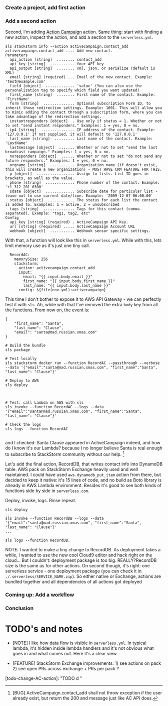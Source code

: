 ### Create a project, add first action

### Add a second action 

Second, I'm adding [Action Campaign](https://exchange.stackstorm.org/#activecampaign) action. 
Same thing: start with finding a new action, inspect the action, and add a section to the `serverless.yml`. 

```
sls stackstorm info --action activecampaign.contact_add
activecampaign.contact_add .... Add new contact.
Parameters
  api_action [string]  ........ contact_add
  api_key [string]  ........... Your API key
  api_output [string]  ........ xml, json, or serialize (default is XML)
  email [string] (required) ... Email of the new contact. Example: 'test@example.com'
  field [object]  ............. 'value' (You can also use the personalization tag to specify which field you want updated)
  first_name [string]  ........ First name of the contact. Example: 'FirstName'
  form [string]  .............. Optional subscription Form ID, to inherit those redirection settings. Example: 1001. This will allow you to mimic adding the contact through a subscription form, where you can take advantage of the redirection settings.
  instantresponders [object]  . Use only if status = 1. Whether or not to set "send instant responders." Examples: 1 = yes, 0 = no.
  ip4 [string]  ............... IP address of the contact. Example: '127.0.0.1' If not supplied, it will default to '127.0.0.1'
  last_name [string]  ......... Last name of the contact. Example: 'LastName'
  lastmessage [object]  ....... Whether or not to set "send the last broadcast campaign." Examples: 1 = yes, 0 = no.
  noresponders [object]  ...... Whether or not to set "do not send any future responders." Examples: 1 = yes, 0 = no.
  orgname [string]  ........... Organization name (if doesn't exist, this will create a new organization) - MUST HAVE CRM FEATURE FOR THIS.
  p [object]  ................. Assign to lists. List ID goes in brackets, as well as the value.
  phone [string]  ............. Phone number of the contact. Example: '+1 312 201 0300'
  sdate [object]  ............. Subscribe date for particular list - leave out to use current date/time. Example: '2009-12-07 06:00:00'
  status [object]  ............ The status for each list the contact is added to. Examples: 1 = active, 2 = unsubscribed
  tags [string]  .............. Tags for this contact (comma-separated). Example: "tag1, tag2, etc"
Config
  api_key [string] (required) . ActiveCampaign API Key.
  url [string] (required) ..... ActiveCampaign Account URL
  webhook [object]  ........... Webhook sensor specific settings.
```

With that, a function will look like this in `serverless.yml`. While with this, lets limit memory use as it's just one tiny call.

```yaml:
  RecordAC:
    memorySize: 256
    stackstorm:
      action: activecampaign.contact_add
      input:
        email: "{{ input.body.email }}"
        first_name: "{{ input.body.first_name }}"
        last_name: "{{ input.body.last_name }}"
      config: ${file(env.yml):activecampaign}
```  




This time I don't bother to expose it to AWS API Gateway - we can perfectly test it with `sls`. Ah, while with that I've removed the extra `body` key from all the functions. From now on, the event is:
```
{
    "first_name": "Santa", 
    "last_name": "Clause", 
    "email": "santa@mad.russian.xmas.com"
}
```


```
# Build the bundle
sls package

# Test locally 
sls stackstorm docker run --function RecordAC --passthrough --verbose --data '{"email":"santa@mad.russian.xmas.com", "first_name":"Santa", "last_name": "Clause"}'

# Deploy to AWS 
sls deploy



# Test: call Lambda on AWS with sls 
sls invoke --function RecordAC --logs --data '{"email":"santa@mad.russian.xmas.com", "first_name":"Santa", "last_name": "Clause"}'

# Check the logs
sls logs --function RecordAC


```

and I checked: Santa Clause appeared in ActiveCampaign indeed, and how do I know it's our Lambda? because I no longer believe Santa is real enough to subscribe to StackStorm community without our help. [^todo-ac]

Let's add the final action, RecordDB, that writes contact info into DynamoDB table. AWS pack on StackStorm Exchange heavily used and well maintained. I could have used `aws.dynamodb_put_item` action from there, but decided to keep it native: it's 15 lines of code, and no build as Boto library is already in AWS Lambda environment. Besides it's good to see both kinds of functions side by side in `serverless.com`.

Deploy, invoke, logs. Rinse repeat.

```
sls deploy 
...
sls invoke --function RecordDB --logs --data '{"email":"santa@mad.russian.xmas.com", "first_name":"Santa", "last_name": "Clause"}'
...

sls logs --function RecordDB. 
```

NOTE: I wanted to make a tiny change to RecordDB. As deployment takes a while, I wanted to use the new cool Cloud9 editor and hack right on the cloud... But I couldn't: deployment package is too big. REALLY?RecordDB size is the same as for other actions. On second though, it's right: one serverless service - one deployment package (you can check it in `./.serverless/SERVICE_NAME.zip`). So either native or Exchange, actions are bundled together and all dependencies of all actions got deployed 


### Coming up: Add a workflow

### Conclusion

# TODO's and notes
* [NOTE] I like how data flow is visible in `serverless.yml`. In typical lambda, it's hidden inside lambda handlers and it's not obvious what goes in and what comes out. Here it's a clear view. 

* [FEATURE] StackStorm Exchange improvements: 1) see actions on pack 2) see open PRs across exchange + PRs per pack ? 



[^todo-ac]: [BUG] ActiveCampaign.contact_add shall not throw exception if the user already exist, but return the 200 and message just like AC API does. 



[todo-change-AC-action]: "TODO d "
